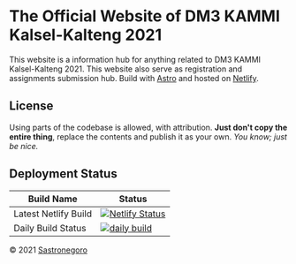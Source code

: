 # The Official Website of DM3 KAMMI Kalsel-Kalteng 2021
This website is a information hub for anything related to DM3 KAMMI Kalsel-Kalteng 2021. This website also serve as registration and assignments submission hub. Build with [Astro](https://astro.build) and hosted on [Netlify](https://netlify.com).

## License
Using parts of the codebase is allowed, with attribution. **Just don't copy the entire thing**, replace the contents and publish it as your own. *You know; just be nice.*

## Deployment Status

| Build Name            | Status    |
| ---                   | ---       |
| Latest Netlify Build  | [![Netlify Status](https://api.netlify.com/api/v1/badges/b73dbc4b-d9db-4fc5-93f9-c83828a11a77/deploy-status)](https://app.netlify.com/sites/dm3kalselteng2021/deploys)                      |
| Daily Build Status    | [![daily build](https://github.com/radenpioneer/dm3kalselteng2021/actions/workflows/main.yml/badge.svg)](https://github.com/radenpioneer/dm3kalselteng2021/actions/workflows/main.yml) |

&copy; 2021 [Sastronegoro](https://sngr.dev)
